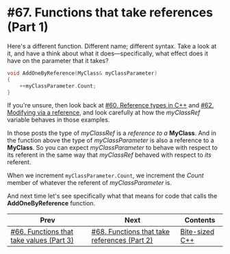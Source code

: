 # #67. Functions that take references (Part 1)

Here's a different function. Different name; different syntax. Take a look at it, and have a think about what it does&mdash;specifically, what effect does it have on the parameter that it takes?

```cpp
void AddOneByReference(MyClass& myClassParameter)
{
    ++myClassParameter.Count;
}
```

If you're unsure, then look back at [#60. Reference types in C++](060.md) and [#62. Modifying via a reference](062.md), and look carefully at how the *myClassRef* variable behaves in those examples.

In those posts the type of *myClassRef* is a *reference to a* **MyClass**. And in the function above the type of *myClassParameter* is also a reference to a **MyClass**. So you can expect *myClassParameter* to behave with respect to its referent in the same way that *myClassRef* behaved with respect to *its* referent.

When we increment `myClassParameter.Count`, we increment the *Count* member of whatever the referent of *myClassParameter* is.

And next time let's see specifically what that means for code that calls the **AddOneByReference** function.

|Prev|Next|Contents|
|-|-|-|
|[#66. Functions that take values (Part 3)](066.md)|[#68. Functions that take references (Part 2)](067.md)|[Bite-sized C++](../README.md)|

